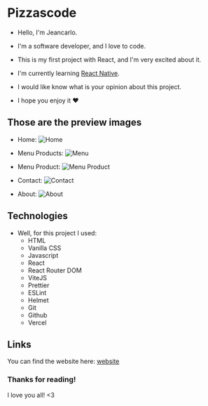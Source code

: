 # Pizzascode

- Hello, I'm Jeancarlo.

- I'm a software developer, and I love to code.
- This is my first project with React, and I'm very excited about it.
- I'm currently learning [React Native](https://facebook.github.io/react-native/).
- I would like know what is your opinion about this project.
- I hope you enjoy it ❤

## Those are the preview images

- Home:
  ![Home](https://user-images.githubusercontent.com/72767265/154824056-7d43c4e9-6634-4a46-849b-48cc8fec6953.png)

- Menu Products:
  ![Menu](https://user-images.githubusercontent.com/72767265/154824064-961b2ae0-9c43-4db8-88c2-b3faad70d938.png)

- Menu Product:
  ![Menu Product](https://user-images.githubusercontent.com/72767265/154824062-be826c0d-1091-4280-9704-7e992f5cb14e.png)

- Contact:
  ![Contact](https://user-images.githubusercontent.com/72767265/154824060-8534ff79-228c-4582-9f01-e1490ff6895f.png)

- About:
  ![About](https://user-images.githubusercontent.com/72767265/154824061-c05e7ca9-69d4-4b93-bad2-996d850e34b2.png)

## Technologies

- Well, for this project I used:
  - HTML
  - Vanilla CSS
  - Javascript
  - React
  - React Router DOM
  - ViteJS
  - Prettier
  - ESLint
  - Helmet
  - Git
  - Github
  - Vercel

## Links

You can find the website here: [website](https://pizzascode.vercel.app/)

### Thanks for reading!

I love you all! <3
